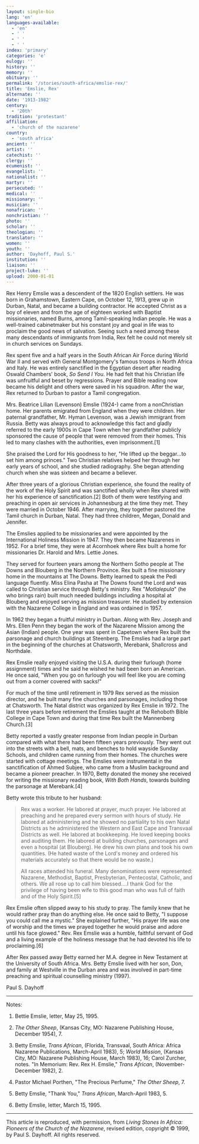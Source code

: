 ```yaml
---
layout: single-bio
lang: 'en'
languages-available:
  - 'en'
  - ' '
  - ' '
  - ' '
index: 'primary'
categories: 'e'
eulogy: ''
history: ''
memory: ''
obituary: ''
permalink: '/stories/south-africa/emslie-rex/'
title: 'Emslie, Rex'
alternate: ''
date: '1913-1982'
century:
  - '20th'
tradition: 'protestant'
affiliation:
  - 'church of the nazarene'
country:
  - 'south africa'
ancient: ''
artist: ''
catechist: ''
clergy: ''
ecumenist: ''
evangelist: ''
nationalist: ''
martyr: ''
persecuted: ''
medical: ''
missionary: ''
musician: ''
nonafrican: ''
nonchristian: ''
photo: ''
scholar: ''
theologian: ''
translator: ''
women: ''
youth: ''
author: 'Dayhoff, Paul S.'
institution: ''
liaison: ''
project-luke: ''
upload: 2000-01-01
---
```



Rex Henry Emslie was a descendent of the 1820 English settlers.  He was born in Grahamstown, Eastern Cape, on October 12, 1913, grew up in Durban, Natal, and became a building contractor.  He accepted Christ as a boy of eleven and from the age of eighteen worked with Baptist missionaries, named Burns, among Tamil-speaking Indian people.  He was a well-trained cabinetmaker but his constant joy and goal in life was to proclaim the good news of salvation.  Seeing such a need among these many descendants of immigrants from India, Rex felt he could not merely sit in church services on Sundays.

Rex spent five and a half years in the South African Air Force during World War II and served with General Montgomery's famous troops in North Africa and Italy.  He was entirely sanctified in the Egyptian desert after reading Oswald Chambers' book, *So Send I You*.  He had felt that his Christian life was unfruitful and beset by regressions.  Prayer and Bible reading now became his delight and others were saved in his squadron.  After the war, Rex returned to Durban to pastor a Tamil congregation.

Mrs. Beatrice Lilian (Levenson) Emslie (1924-) came from a nonChristian home.  Her parents emigrated from England when they were children. Her paternal grandfather, Mr. Hyman Levenson, was a Jewish immigrant from Russia.  Betty was always proud to acknowledge this fact and gladly referred to the early 1900s in Cape Town when her grandfather publicly sponsored the cause of people that were removed from their homes. This led to many clashes with the authorities, even imprisonment.[1]

She praised the Lord for His goodness to her, "He lifted up the beggar...to set him among princes."  Two Christian relatives helped her through her early years of school, and she studied radiography.  She began attending church when she was sixteen and became a believer.

After three years of a glorious Christian experience, she found the reality of the work of the Holy Spirit and was sanctified wholly when Rex shared with her his experience of sanctification.[2] Both of them were testifying and preaching in open air services in Johannesburg at the time they met. They were married in October 1946. After marrying, they together pastored the Tamil church in Durban, Natal.  They had three children, Megan, Donald and Jennifer.

The Emslies applied to be missionaries and were appointed by the International Holiness Mission in 1947. They then  became Nazarenes in 1952.  For a brief time, they were at Acornhoek where Rex built a home for missionaries Dr. Harold and Mrs. Lettie Jones.

They served for fourteen years among the Northern Sotho people at The Downs and Blouberg in the Northern Province.  Rex built a fine missionary home in the mountains at The Downs.  Betty learned to speak the Pedi language fluently.  Miss Elina Pasha at The Downs found the Lord and was called to Christian service through Betty's ministry.  Rex "*Motlalepula*"  (he who brings rain) built much needed buildings including a hospital at Blouberg and enjoyed serving as mission treasurer.  He studied by extension with the Nazarene College in England and was ordained in 1957.

In 1962 they began a fruitful ministry in Durban.  Along with Rev. Joseph and Mrs. Ellen Penn they began the work of the Nazarene Mission among the Asian (Indian) people. One year was spent in Capetown where Rex built the parsonage and church buildings at Steenberg.  The Emslies had a large part in the beginning of the churches at Chatsworth, Merebank, Shallcross and Northdale.

Rex Emslie really enjoyed visiting the U.S.A. during their furlough (home assignment) times and he said he wished he had been born an American.  He once said, "When you go on furlough you will feel like you are coming out from a corner covered with sacks!"

For much of the time until retirement in 1979 Rex served as the mission director, and he built many fine churches and parsonages, including those at Chatsworth. The Natal district was organized by Rex Emslie in 1972.  The last three years before retirement the Emslies taught at the Rehoboth Bible College in Cape Town and during that time Rex built the Mannenberg Church.[3]

Betty reported a vastly greater response from Indian people in Durban compared with what there had been fifteen years previously.  They went out into the streets with a bell, mats, and benches to hold wayside Sunday Schools, and children came running from their homes.  The churches were started with cottage meetings.  The Emslies were instrumental in the sanctification of Ahmed Subjee, who came from a Muslim background and became a pioneer preacher.  In 1970, Betty donated the money she received for writing the missionary reading book, *With Both Hands*, towards building the parsonage at Merebank.[4]

Betty wrote this tribute to her husband:

> Rex was a worker.  He labored at prayer, much prayer.  He labored at preaching and he prepared every sermon with hours of study.  He labored at administering and he showed no partiality to his own Natal Districts as he administered the Western and East Cape and Transvaal Districts as well.  He labored at bookkeeping.  He loved keeping books and auditing them.  He labored at building churches, parsonages and even a hospital (at Blouberg).  He drew his own plans and took his own quantities. (He hated waste of the Lord's money and ordered his materials accurately so that there would be no waste.)
> 
> All races attended his funeral.  Many denominations were represented: Nazarene, Methodist, Baptist, Presbyterian, Pentecostal, Catholic, and others.  We all rose up to call him blessed....I thank God for the privilege of having been wife to this good man who was full of faith and of the Holy Spirit.[5]
> 

Rex Emslie often slipped away to his study to pray.  The family knew that he would rather pray than do anything else.  He once said to Betty, "I suppose you could call me a mystic."  She explained further, "His prayer life was one of worship and the times we prayed together he would praise and adore until his face glowed."  Rev. Rex Emslie was a humble, faithful servant of God and a living example of the holiness message that he had devoted his life to proclaiming.[6]

After Rex passed away Betty earned her M.A. degree in New Testament at the University of South Africa. Mrs. Betty Emslie lived with her son, Don, and family at Westville in the Durban area and was involved in  part-time preaching and spiritual counselling ministry (1997).

Paul S. Dayhoff

---

Notes:

1. Bettie Emslie, letter, May 25, 1995.

2. *The Other Sheep*, (Kansas City, MO: Nazarene Publishing House, December 1954), 7.

3. Betty Emslie, *Trans African*, (Florida, Transvaal, South Africa: Africa Nazarene Publications, March-April 1983), 5; *World Mission*, (Kansas City, MO: Nazarene Publishing House, March 1983), 16;  Carol Zurcher, notes. "In Memorium: Rev. Rex H. Emslie," *Trans African*, (November-December 1982), 2.

4. Pastor Michael Porthen, "The Precious Perfume," *The Other Sheep*, 7.

5. Betty Emslie, "Thank You," *Trans African*, March-April 1983, 5.

6. Betty Emslie, letter, March 15, 1995.

---

This article is reproduced, with permission, from *Living Stones In Africa: Pioneers of the Church of the Nazarene*, revised edition, copyright &copy; 1999, by Paul S. Dayhoff.  All rights reserved.